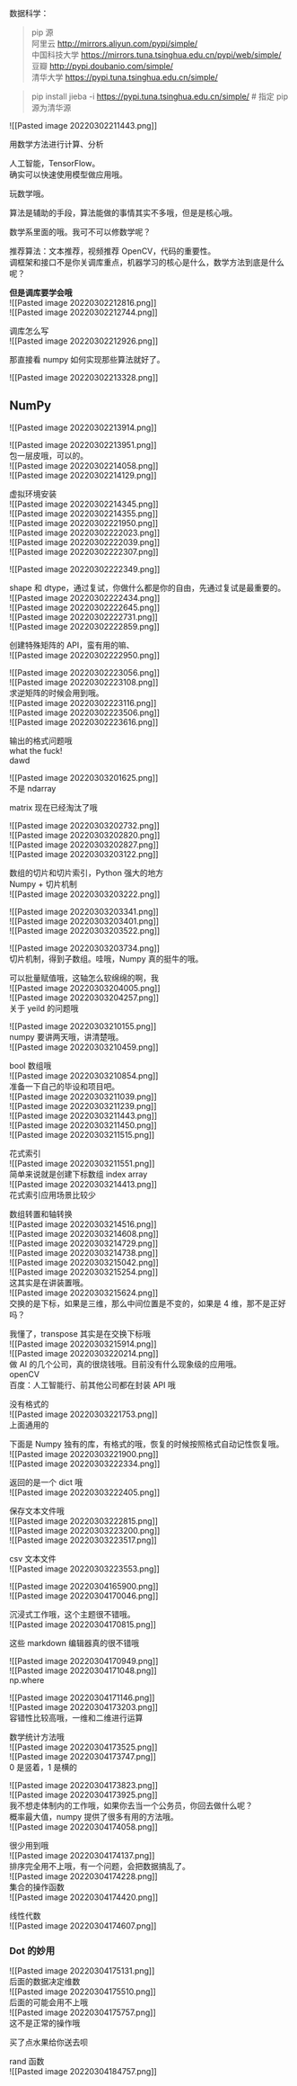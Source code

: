 数据科学：

> pip 源  
阿里云 http://mirrors.aliyun.com/pypi/simple/  
中国科技大学 https://mirrors.tuna.tsinghua.edu.cn/pypi/web/simple/  
豆瓣 http://pypi.doubanio.com/simple/  
清华大学 https://pypi.tuna.tsinghua.edu.cn/simple/

> pip install jieba -i https://pypi.tuna.tsinghua.edu.cn/simple/ # 指定 pip 源为清华源

![[Pasted image 20220302211443.png]]

用数学方法进行计算、分析

人工智能，TensorFlow。  
确实可以快速使用模型做应用哦。

玩数学哦。

算法是辅助的手段，算法能做的事情其实不多哦，但是是核心哦。

数学系里面的哦。我可不可以修数学呢？

推荐算法：文本推荐，视频推荐	OpenCV，代码的重要性。  
调框架和接口不是你关调库重点，机器学习的核心是什么，数学方法到底是什么呢？

**但是调库要学会哦**  
![[Pasted image 20220302212816.png]]  
![[Pasted image 20220302212744.png]]

调库怎么写  
![[Pasted image 20220302212926.png]]

那直接看 numpy 如何实现那些算法就好了。

![[Pasted image 20220302213328.png]]

## NumPy

![[Pasted image 20220302213914.png]]

![[Pasted image 20220302213951.png]]  
包一层皮哦，可以的。  
![[Pasted image 20220302214058.png]]  
![[Pasted image 20220302214129.png]]

虚拟环境安装  
![[Pasted image 20220302214345.png]]  
![[Pasted image 20220302214355.png]]  
![[Pasted image 20220302221950.png]]  
![[Pasted image 20220302222023.png]]  
![[Pasted image 20220302222039.png]]  
![[Pasted image 20220302222307.png]]

![[Pasted image 20220302222349.png]]

shape 和 dtype，通过复试，你做什么都是你的自由，先通过复试是最重要的。  
![[Pasted image 20220302222434.png]]  
![[Pasted image 20220302222645.png]]  
![[Pasted image 20220302222731.png]]  
![[Pasted image 20220302222859.png]]

创建特殊矩阵的 API，蛮有用的嘛、  
![[Pasted image 20220302222950.png]]

![[Pasted image 20220302223056.png]]  
![[Pasted image 20220302223108.png]]  
求逆矩阵的时候会用到哦。  
![[Pasted image 20220302223116.png]]  
![[Pasted image 20220302223506.png]]  
![[Pasted image 20220302223616.png]]

输出的格式问题哦  
what the fuck!  
dawd

![[Pasted image 20220303201625.png]]  
不是 ndarray

matrix 现在已经淘汰了哦

![[Pasted image 20220303202732.png]]  
![[Pasted image 20220303202820.png]]  
![[Pasted image 20220303202827.png]]  
![[Pasted image 20220303203122.png]]

数组的切片和切片索引，Python 强大的地方  
Numpy + 切片机制  
![[Pasted image 20220303203222.png]]

![[Pasted image 20220303203341.png]]  
![[Pasted image 20220303203401.png]]  
![[Pasted image 20220303203522.png]]

![[Pasted image 20220303203734.png]]  
切片机制，得到子数组。哇哦，Numpy 真的挺牛的哦。

可以批量赋值哦，这轴怎么软绵绵的啊，我  
![[Pasted image 20220303204005.png]]  
![[Pasted image 20220303204257.png]]  
关于 yeild 的问题哦

![[Pasted image 20220303210155.png]]  
numpy 要讲两天哦，讲清楚哦。  
![[Pasted image 20220303210459.png]]

bool 数组哦  
![[Pasted image 20220303210854.png]]  
准备一下自己的毕设和项目吧。  
![[Pasted image 20220303211039.png]]  
![[Pasted image 20220303211239.png]]  
![[Pasted image 20220303211443.png]]  
![[Pasted image 20220303211450.png]]  
![[Pasted image 20220303211515.png]]

花式索引  
![[Pasted image 20220303211551.png]]  
简单来说就是创建下标数组 index array  
![[Pasted image 20220303214413.png]]  
花式索引应用场景比较少

数组转置和轴转换  
![[Pasted image 20220303214516.png]]  
![[Pasted image 20220303214608.png]]  
![[Pasted image 20220303214729.png]]  
![[Pasted image 20220303214738.png]]  
![[Pasted image 20220303215042.png]]  
 ![[Pasted image 20220303215254.png]]  
这其实是在讲装置哦。  
![[Pasted image 20220303215624.png]]  
交换的是下标，如果是三维，那么中间位置是不变的，如果是 4 维，那不是正好吗？

我懂了，transpose 其实是在交换下标哦  
![[Pasted image 20220303215914.png]]  
![[Pasted image 20220303220214.png]]  
做 AI 的几个公司，真的很烧钱哦。目前没有什么现象级的应用哦。  
openCV  
百度：人工智能行、前其他公司都在封装 API 哦

没有格式的  
![[Pasted image 20220303221753.png]]  
上面通用的

下面是 Numpy 独有的库，有格式的哦，恢复的时候按照格式自动记性恢复哦。  
![[Pasted image 20220303221900.png]]  
![[Pasted image 20220303222334.png]]

返回的是一个 dict 哦  
![[Pasted image 20220303222405.png]]

保存文本文件哦  
![[Pasted image 20220303222815.png]]  
![[Pasted image 20220303223200.png]]  
![[Pasted image 20220303223517.png]]

csv 文本文件  
![[Pasted image 20220303223553.png]]

![[Pasted image 20220304165900.png]]  
![[Pasted image 20220304170046.png]]

沉浸式工作哦，这个主题很不错哦。  
![[Pasted image 20220304170815.png]]

这些 markdown 编辑器真的很不错哦

![[Pasted image 20220304170949.png]]  
![[Pasted image 20220304171048.png]]  
np.where

![[Pasted image 20220304171146.png]]  
![[Pasted image 20220304173203.png]]  
容错性比较高哦，一维和二维进行运算

数学统计方法哦  
![[Pasted image 20220304173525.png]]  
![[Pasted image 20220304173747.png]]  
0 是竖着，1 是横的

![[Pasted image 20220304173823.png]]  
![[Pasted image 20220304173925.png]]  
我不想走体制内的工作哦，如果你去当一个公务员，你回去做什么呢？  
概率最大值，numpy 提供了很多有用的方法哦。  
![[Pasted image 20220304174058.png]]

很少用到哦  
![[Pasted image 20220304174137.png]]  
排序完全用不上哦，有一个问题，会把数据搞乱了。  
![[Pasted image 20220304174228.png]]  
集合的操作函数  
![[Pasted image 20220304174420.png]]

线性代数  
![[Pasted image 20220304174607.png]]

### Dot 的妙用

![[Pasted image 20220304175131.png]]  
后面的数据决定维数  
![[Pasted image 20220304175510.png]]  
后面的可能会用不上哦  
![[Pasted image 20220304175757.png]]  
这不是正常的操作哦

买了点水果给你送去呗

rand 函数  
![[Pasted image 20220304184757.png]]

